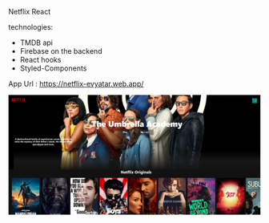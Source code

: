 Netflix React

technologies:
* TMDB api
* Firebase on the backend
* React hooks
* Styled-Components

App Url : https://netflix-evyatar.web.app/

![alt text](https://github.com/EvyatarHaim1/Netflix-React/blob/main/src/ScreenView.png)

